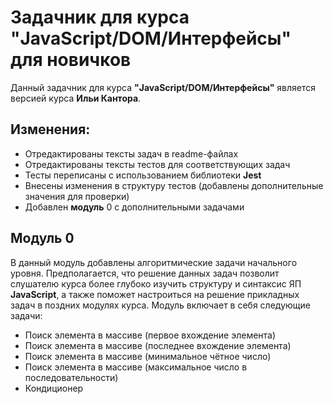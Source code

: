 # Задачник для курса "JavaScript/DOM/Интерфейсы" для новичков

Данный задачник для курса **"JavaScript/DOM/Интерфейсы"** является версией курса **Ильи Кантора**.

## Изменения:

- Отредактированы тексты задач в readme-файлах
- Отредактированы тексты тестов для соответствующих задач
- Тесты переписаны с использованием библиотеки **Jest**
- Внесены изменения в структуру тестов (добавлены дополнительные значения для проверки)
- Добавлен **модуль** 0 с дополнительными задачами

## Модуль 0

В данный модуль добавлены алгоритмические задачи начального уровня.
Предполагается, что решение данных задач позволит слушателю курса более глубоко изучить структуру и синтаксис ЯП
**JavaScript**, а также поможет настроиться на решение прикладных задач в поздних модулях курса.
Модуль включает в себя следующие задачи:
- Поиск элемента в массиве (первое вхождение элемента)
- Поиск элемента в массиве (последнее вхождение элемента)
- Поиск элемента в массиве (минимальное чётное число)
- Поиск элемента в массиве (максимальное число в последовательности)
- Кондиционер

